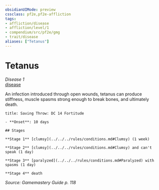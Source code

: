 ```yaml
---
obsidianUIMode: preview
cssclass: pf2e,pf2e-affliction
tags:
- affliction/disease
- affliction/level/1
- compendium/src/pf2e/gmg
- trait/disease
aliases: ["Tetanus"]
---
```

# Tetanus
*Disease 1*  
[disease](../../../Rules/traits/disease.md)  

An infection introduced through open wounds, tetanus can produce stiffness, muscle spasms strong enough to break bones, and ultimately death.

```ad-inline-affliction
title: Saving Throw: DC 14 Fortitude

- **Onset**: 10 days

## Stages

**Stage 1** [clumsy](../../../rules/conditions.md#Clumsy) (1 week)

**Stage 2** [clumsy](../../../rules/conditions.md#Clumsy) and can't speak (1 day)

**Stage 3** [paralyzed](../../../rules/conditions.md#Paralyzed) with spasms (1 day)

**Stage 4** death
```

*Source: Gamemastery Guide p. 118*
